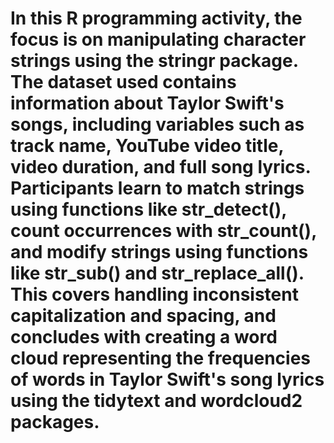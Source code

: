 # In this R programming activity, the focus is on manipulating character strings using the stringr package. The dataset used contains information about Taylor Swift's songs, including variables such as track name, YouTube video title, video duration, and full song lyrics. Participants learn to match strings using functions like str_detect(), count occurrences with str_count(), and modify strings using functions like str_sub() and str_replace_all(). This covers handling inconsistent capitalization and spacing, and concludes with creating a word cloud representing the frequencies of words in Taylor Swift's song lyrics using the tidytext and wordcloud2 packages.
